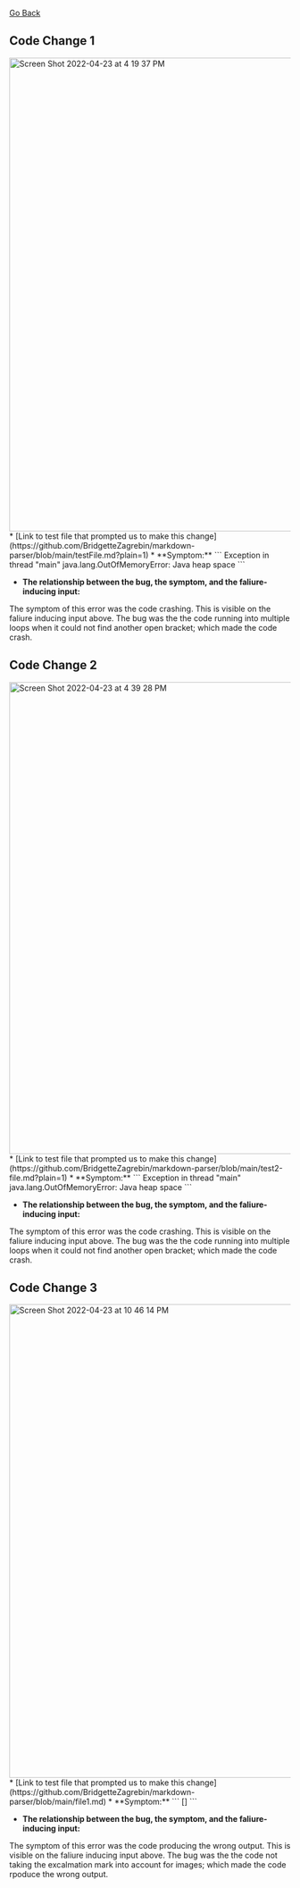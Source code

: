 [Go Back](https://bridgettezagrebin.github.io/cse15l-lab-reports/)

## Code Change 1
<img width="848" alt="Screen Shot 2022-04-23 at 4 19 37 PM" src="https://user-images.githubusercontent.com/103292060/164949264-25e22904-f148-419f-8092-5233484ac5e3.png">
* [Link to test file that prompted us to make this change](https://github.com/BridgetteZagrebin/markdown-parser/blob/main/testFile.md?plain=1)
* **Symptom:**
```
Exception in thread "main" java.lang.OutOfMemoryError: Java heap space
```

* **The relationship between the bug, the symptom, and the faliure-inducing input:**

The symptom of this error was the code crashing. This is visible on the faliure inducing input above. The bug was the the code running into multiple loops when it could not find another open bracket; which made the code crash.

## Code Change 2
<img width="845" alt="Screen Shot 2022-04-23 at 4 39 28 PM" src="https://user-images.githubusercontent.com/103292060/164949631-967da1a4-e393-4ca5-ab0e-007314814174.png">
* [Link to test file that prompted us to make this change](https://github.com/BridgetteZagrebin/markdown-parser/blob/main/test2-file.md?plain=1)
* **Symptom:** 
```
Exception in thread "main" java.lang.OutOfMemoryError: Java heap space
```

* **The relationship between the bug, the symptom, and the faliure-inducing input:**

The symptom of this error was the code crashing. This is visible on the faliure inducing input above. The bug was the the code running into multiple loops when it could not find another open bracket; which made the code crash.
  
## Code Change 3
<img width="848" alt="Screen Shot 2022-04-23 at 10 46 14 PM" src="https://user-images.githubusercontent.com/103292060/164958458-7300a6d9-6753-4712-8ff2-4e2b3c338ed5.png">
* [Link to test file that prompted us to make this change](https://github.com/BridgetteZagrebin/markdown-parser/blob/main/file1.md)
* **Symptom:** 
```
[]
```

* **The relationship between the bug, the symptom, and the faliure-inducing input:**

The symptom of this error was the code producing the wrong output. This is visible on the faliure inducing input above. The bug was the the code not taking the excalmation mark into account for images; which made the code rpoduce the wrong output.

